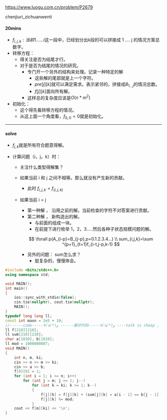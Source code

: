 https://www.luogu.com.cn/problem/P2679

chenjiuri_zichuanwenti

#### 20mins

- $f_{i,j,k}:当前1......i$这一段中，已经划分出k段的可以拼接成 1 .... j 的情况方案总数字。
- 转移方程：
  - 得关注是否为结尾才行。
  - 对于是否为结尾的情况的研究。
    - 专门开一个另外的结构来处理。记录一种特定的解
      - 这些解的尾部就是上一个字符。
      - $pre[j][k]$就可以满足需求。表示紧邻的，拼接成$B_{1...j}$的情况总数。
      - $f[j][k]$面向所有解。
    - 这样总的复杂度应该是$O(n*m^2)$
- 初始化：
  - 这个得先看转移方程的情况。
  - 从这上面一个角度看，$f_{0,0}=0$就是初始化。

-------------------------------------------

#### solve

- $f_{j,k}$就是所有符合题意得解。

- 计算问题（i，j，k）时：

  - 关注什么类型得解集？

  - 如果当前 i 和 j 之间不相等。那么就没有产生新的贡献。

    - 此时  $f_{i,j,k}=f_(i,j,k)$

  - 如果当前 i = j

    - 第一种解  ， 沿用之前的解。当前检查的字符不对答案进行贡献。
    - 第二种解   ， 新构造出的解。
      - 与前面的组成一块。
      - 在前提下进行枚举 1，2，3.....然后各种子状态规模问题的解。

    $$
    \forall p(A_{i-p}=B_{j-p},p=0.1.2.3.4...) \\
    sum_{i,j,k}=\sum ^{p+1}_{t=1}f_{i-t,j-p,k-1}
    $$

    - 另外的问题： sum怎么求？	
      - 挺复杂的，慢慢体会。

  

  

```cpp
#include <bits/stdc++.h>
using namespace std;

void MAIN();
int main()
{
    ios::sync_with_stdio(false);
    cin.tie(nullptr), cout.tie(nullptr);
    MAIN();
}
typedef long long ll;
const int maxn = 2e5 + 10;
//------code-----٩(ˊωˋ*)و ------靓仔代码-----٩(ˊωˋ*)و ----talk is cheap , show me the code--------
ll f[210][210];
ll sum[210][210];
char a[1010], b[1010];
ll mod = 1000000007;
void MAIN()
{
    int n, m, ki;
    cin >> n >> m >> ki;
    cin >> a >> b;
    f[0][0] = 1;
    for (int i = 1; i <= n; i++)
        for (int j = m; j >= 1; j--)
            for (int k = ki; k >= 1; k--)
            {
                f[j][k] = f[j][k] + (sum[j][k] = a[i - 1] == b[j - 1] ? sum[j - 1][k] + f[j - 1][k - 1] : 0); //第二种情况。就是长度相等。/
                f[j][k] %= mod;
            }
    cout << f[m][ki] << '\n';
}
```

